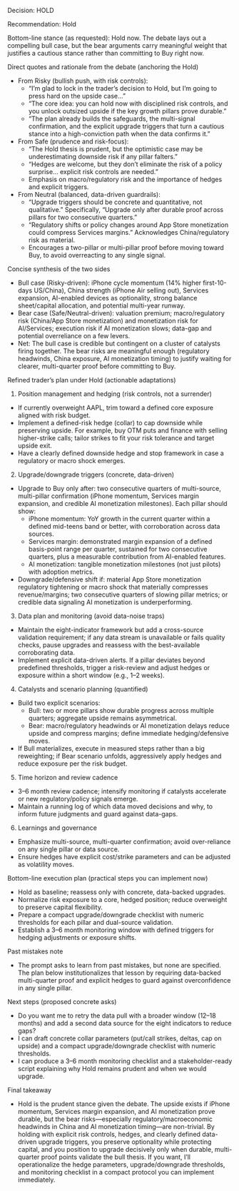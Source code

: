 Decision: HOLD

Recommendation: Hold

Bottom-line stance (as requested): Hold now. The debate lays out a compelling bull case, but the bear arguments carry meaningful weight that justifies a cautious stance rather than committing to Buy right now.

Direct quotes and rationale from the debate (anchoring the Hold)
- From Risky (bullish push, with risk controls):
  - “I’m glad to lock in the trader’s decision to Hold, but I’m going to press hard on the upside case…” 
  - “The core idea: you can hold now with disciplined risk controls, and you unlock outsized upside if the key growth pillars prove durable.”
  - “The plan already builds the safeguards, the multi-signal confirmation, and the explicit upgrade triggers that turn a cautious stance into a high-conviction path when the data confirms it.”
- From Safe (prudence and risk-focus):
  - “The Hold thesis is prudent, but the optimistic case may be underestimating downside risk if any pillar falters.”
  - “Hedges are welcome, but they don’t eliminate the risk of a policy surprise… explicit risk controls are needed.”
  - Emphasis on macro/regulatory risk and the importance of hedges and explicit triggers.
- From Neutral (balanced, data-driven guardrails):
  - “Upgrade triggers should be concrete and quantitative, not qualitative.” Specifically, “Upgrade only after durable proof across pillars for two consecutive quarters.”
  - “Regulatory shifts or policy changes around App Store monetization could compress Services margins.” Acknowledges China/regulatory risk as material.
  - Encourages a two-pillar or multi-pillar proof before moving toward Buy, to avoid overreacting to any single signal.

Concise synthesis of the two sides
- Bull case (Risky-driven): iPhone cycle momentum (14% higher first-10-days US/China), China strength (iPhone Air selling out), Services expansion, AI-enabled devices as optionality, strong balance sheet/capital allocation, and potential multi-year runway.
- Bear case (Safe/Neutral-driven): valuation premium; macro/regulatory risk (China/App Store monetization) and monetization risk for AI/Services; execution risk if AI monetization slows; data-gap and potential overreliance on a few levers.
- Net: The bull case is credible but contingent on a cluster of catalysts firing together. The bear risks are meaningful enough (regulatory headwinds, China exposure, AI monetization timing) to justify waiting for clearer, multi-quarter proof before committing to Buy.

Refined trader’s plan under Hold (actionable adaptations)
1) Position management and hedging (risk controls, not a surrender)
- If currently overweight AAPL, trim toward a defined core exposure aligned with risk budget.
- Implement a defined-risk hedge (collar) to cap downside while preserving upside. For example, buy OTM puts and finance with selling higher-strike calls; tailor strikes to fit your risk tolerance and target upside exit.
- Have a clearly defined downside hedge and stop framework in case a regulatory or macro shock emerges.

2) Upgrade/downgrade triggers (concrete, data-driven)
- Upgrade to Buy only after: two consecutive quarters of multi-source, multi-pillar confirmation (iPhone momentum, Services margin expansion, and credible AI monetization milestones). Each pillar should show:
  - iPhone momentum: YoY growth in the current quarter within a defined mid-teens band or better, with corroboration across data sources.
  - Services margin: demonstrated margin expansion of a defined basis-point range per quarter, sustained for two consecutive quarters, plus a measurable contribution from AI-enabled features.
  - AI monetization: tangible monetization milestones (not just pilots) with adoption metrics.
- Downgrade/defensive shift if: material App Store monetization regulatory tightening or macro shock that materially compresses revenue/margins; two consecutive quarters of slowing pillar metrics; or credible data signaling AI monetization is underperforming.

3) Data plan and monitoring (avoid data-noise traps)
- Maintain the eight-indicator framework but add a cross-source validation requirement; if any data stream is unavailable or fails quality checks, pause upgrades and reassess with the best-available corroborating data.
- Implement explicit data-driven alerts. If a pillar deviates beyond predefined thresholds, trigger a risk-review and adjust hedges or exposure within a short window (e.g., 1–2 weeks).

4) Catalysts and scenario planning (quantified)
- Build two explicit scenarios:
  - Bull: two or more pillars show durable progress across multiple quarters; aggregate upside remains asymmetrical.
  - Bear: macro/regulatory headwinds or AI monetization delays reduce upside and compress margins; define immediate hedging/defensive moves.
- If Bull materializes, execute in measured steps rather than a big reweighting; if Bear scenario unfolds, aggressively apply hedges and reduce exposure per the risk budget.

5) Time horizon and review cadence
- 3–6 month review cadence; intensify monitoring if catalysts accelerate or new regulatory/policy signals emerge.
- Maintain a running log of which data moved decisions and why, to inform future judgments and guard against data-gaps.

6) Learnings and governance
- Emphasize multi-source, multi-quarter confirmation; avoid over-reliance on any single pillar or data source.
- Ensure hedges have explicit cost/strike parameters and can be adjusted as volatility moves.

Bottom-line execution plan (practical steps you can implement now)
- Hold as baseline; reassess only with concrete, data-backed upgrades.
- Normalize risk exposure to a core, hedged position; reduce overweight to preserve capital flexibility.
- Prepare a compact upgrade/downgrade checklist with numeric thresholds for each pillar and dual-source validation.
- Establish a 3–6 month monitoring window with defined triggers for hedging adjustments or exposure shifts.

Past mistakes note
- The prompt asks to learn from past mistakes, but none are specified. The plan below institutionalizes that lesson by requiring data-backed multi-quarter proof and explicit hedges to guard against overconfidence in any single pillar.

Next steps (proposed concrete asks)
- Do you want me to retry the data pull with a broader window (12–18 months) and add a second data source for the eight indicators to reduce gaps?
- I can draft concrete collar parameters (put/call strikes, deltas, cap on upside) and a compact upgrade/downgrade checklist with numeric thresholds.
- I can produce a 3–6 month monitoring checklist and a stakeholder-ready script explaining why Hold remains prudent and when we would upgrade.

Final takeaway
- Hold is the prudent stance given the debate. The upside exists if iPhone momentum, Services margin expansion, and AI monetization prove durable, but the bear risks—especially regulatory/macroeconomic headwinds in China and AI monetization timing—are non-trivial. By holding with explicit risk controls, hedges, and clearly defined data-driven upgrade triggers, you preserve optionality while protecting capital, and you position to upgrade decisively only when durable, multi-quarter proof points validate the bull thesis. If you want, I’ll operationalize the hedge parameters, upgrade/downgrade thresholds, and monitoring checklist in a compact protocol you can implement immediately.